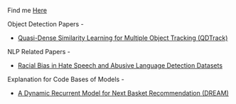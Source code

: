 Find me [Here](https://github.com/aflah02)

Object Detection Papers - 
- [Quasi-Dense Similarity Learning for Multiple Object Tracking (QDTrack)](https://aflah02.github.io/IExplainStuff/QDTrack)

NLP Related Papers - 
- [Racial Bias in Hate Speech and Abusive Language Detection Datasets](https://aflah02.github.io/IExplainStuff/RBHSALDD)

Explanation for Code Bases of Models - 

- [A Dynamic Recurrent Model for Next Basket Recommendation (DREAM)](https://aflah02.github.io/IExplainStuff/DREAM-code)
